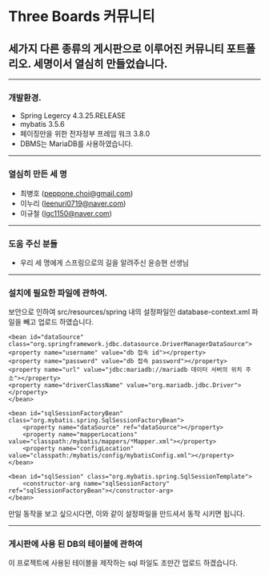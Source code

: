 # Three Boards 커뮤니티
## 세가지 다른 종류의 게시판으로 이루어진 커뮤니티 포트폴리오. 세명이서 열심히 만들었습니다.

___

### 개발환경.
- Spring Legercy 4.3.25.RELEASE
- mybatis 3.5.6
- 페이징만을 위한 전자정부 프레임 워크 3.8.0
- DBMS는 MariaDB를 사용하였습니다.

___

### 열심히 만든 세 명
- 최병호 (peppone.choi@gmail.com)
- 이누리 (leenuri0719@naver.com) 
- 이규철 (lgc1150@naver.com)

___
### 도움 주신 분들
- 우리 세 명에게 스프링으로의 길을 알려주신 윤승현 선생님

___

### 설치에 필요한 파일에 관하여.

보안으로 인하여 src/resources/spring 내의 설정파일인 database-context.xml 파일을 빼고 업로드 하였습니다.

<?xml version="1.0" encoding="UTF-8"?>
<beans xmlns="http://www.springframework.org/schema/beans"
	xmlns:xsi="http://www.w3.org/2001/XMLSchema-instance"
	xsi:schemaLocation="http://www.springframework.org/schema/beans http://www.springframework.org/schema/beans/spring-beans.xsd">

	<bean id="dataSource" class="org.springframework.jdbc.datasource.DriverManagerDataSource">
	<property name="username" value="db 접속 id"></property>
	<property name="password" value="db 접속 password"></property>
	<property name="url" value="jdbc:mariadb://mariadb 데이터 서버의 위치 주소"></property>
	<property name="driverClassName" value="org.mariadb.jdbc.Driver"></property>
	</bean>

	<bean id="sqlSessionFactoryBean" class="org.mybatis.spring.SqlSessionFactoryBean">
		<property name="dataSource" ref="dataSource"></property>
		<property name="mapperLocations" value="classpath:/mybatis/mappers/*Mapper.xml"></property>
		<property name="configLocation" value="classpath:/mybatis/config/mybatisConfig.xml"></property>
	</bean>

	<bean id="sqlSession" class="org.mybatis.spring.SqlSessionTemplate">
		<constructor-arg name="sqlSessionFactory" ref="sqlSessionFactoryBean"></constructor-arg>
	</bean>

</beans>

만일 동작을 보고 싶으시다면, 이와 같이 설정파일을 만드셔서 동작 시키면 됩니다.

___

### 게시판에 사용 된 DB의 테이블에 관하여

이 프로젝트에 사용된 테이블을 제작하는 sql 파일도 조만간 업로드 하겠습니다.
